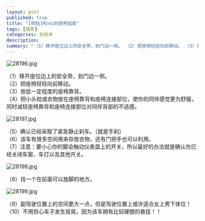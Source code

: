```yaml
---
layout: post
published: true
title: "[转贴]Mini的使用指南"
tags: [搞笑]
categories: 非技术    
description: 
summary: "（1）移开座位边上的安全带，到门边一侧。 （2）把座椅轻轻向前移动。 （3）放低一定程度的座椅靠背。 （4）把小头枕或衣物放在座椅靠背和座椅连接部位，使你的同伴感觉更为舒服，同时减轻座椅靠背和座椅连接部位对同伴背部的不适感。 （5）确认已经"
---
```

![28196.jpg][]

（1）移开座位边上的安全带，到门边一侧。  
（2）把座椅轻轻向前移动。  
（3）放低一定程度的座椅靠背。  
（4）把小头枕或衣物放在座椅靠背和座椅连接部位，使你的同伴感觉更为舒服，同时减轻座椅靠背和座椅连接部位对同伴背部的不适感。

![28197.jpg][]

（5）确认已经采取了紧急静止刹车。（就是手刹）  
（6）该车有很多空间用来存放衣物，还有门把手也可以利用。  
（7）注意：要小心你的脚会触动仪表盘上的开关，所以最好的办法就是确认你已经关闭车窗、车灯以及其他开关。

![28198.jpg][]

（8）找一个在前面可以放脚的地方。

![28199.jpg][]

（9）副驾驶位置上的空间更大一点，但是驾驶位置上或许适合女上男下体位！  
（10）不用担心车子发生摇晃，因为该车拥有比较硬朗的悬挂！！

 


[28196.jpg]: http://image2.sina.com.cn/qc/upload/25/1546/20051115/140/28196/28196.jpg
[28197.jpg]: http://image2.sina.com.cn/qc/upload/25/1546/20051115/140/28196/28197.jpg
[28198.jpg]: http://image2.sina.com.cn/qc/upload/25/1546/20051115/140/28196/28198.jpg
[28199.jpg]: http://image2.sina.com.cn/qc/upload/25/1546/20051115/140/28196/28199.jpg